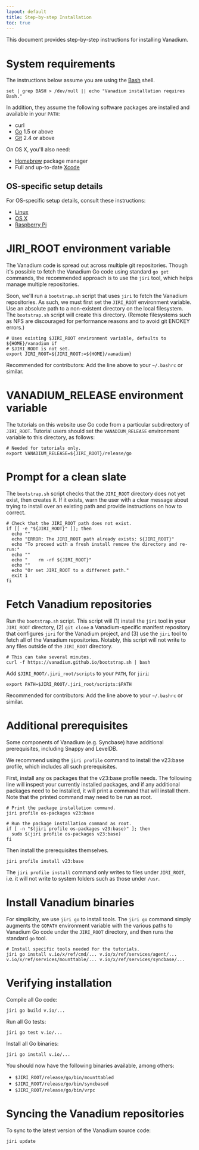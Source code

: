 ```yaml
---
layout: default
title: Step-by-step Installation
toc: true
---
```


This document provides step-by-step instructions for installing Vanadium.

# System requirements

The instructions below assume you are using the [Bash][why-bash] shell.
<!-- @checkForBash @test -->
```
set | grep BASH > /dev/null || echo "Vanadium installation requires Bash."
```

In addition, they assume the following software packages are installed and
available in your `PATH`:

- curl
- [Go][go-install] 1.5 or above
- [Git] 2.4 or above

On OS X, you'll also need:

- [Homebrew][brew] package manager
- Full and up-to-date [Xcode]

## OS-specific setup details

For OS-specific setup details, consult these instructions:

- [Linux]
- [OS X][os-x]
- [Raspberry Pi][rpi]

# JIRI_ROOT environment variable

The Vanadium code is spread out across multiple git repositories. Though it's
possible to fetch the Vanadium Go code using standard `go get` commands, the
recommended approach is to use the `jiri` tool, which helps manage multiple
repositories.

Soon, we'll run a `bootstrap.sh` script that uses `jiri` to fetch the Vanadium
repositories. As such, we must first set the `JIRI_ROOT` environment variable.
Use an absolute path to a non-existent directory on the local filesystem. The
`bootstrap.sh` script will create this directory. (Remote filesystems such as
NFS are discouraged for performance reasons and to avoid git ENOKEY errors.)
<!-- @define_JIRI_ROOT @test -->
```
# Uses existing $JIRI_ROOT environment variable, defaults to ${HOME}/vanadium if
# $JIRI_ROOT is not set.
export JIRI_ROOT=${JIRI_ROOT:=${HOME}/vanadium}
```

Recommended for contributors: Add the line above to your `~/.bashrc` or similar.

# VANADIUM_RELEASE environment variable

The tutorials on this website use Go code from a particular subdirectory of
`JIRI_ROOT`. Tutorial users should set the `VANADIUM_RELEASE` environment variable to
this directory, as follows:
<!-- @define_VANADIUM_RELEASE @test -->
```
# Needed for tutorials only.
export VANADIUM_RELEASE=${JIRI_ROOT}/release/go
```

# Prompt for a clean slate

The `bootstrap.sh` script checks that the `JIRI_ROOT` directory does not yet
exist, then creates it. If it exists, warn the user with a clear message about
trying to install over an existing path and provide instructions on how to
correct.

<!-- @check_JIRI_ROOT @test -->
```
# Check that the JIRI_ROOT path does not exist.
if [[ -e "${JIRI_ROOT}" ]]; then
  echo ""
  echo "ERROR: The JIRI_ROOT path already exists: ${JIRI_ROOT}"
  echo "To proceed with a fresh install remove the directory and re-run:"
  echo ""
  echo "    rm -rf ${JIRI_ROOT}"
  echo ""
  echo "Or set JIRI_ROOT to a different path."
  exit 1
fi
```

# Fetch Vanadium repositories

Run the `bootstrap.sh` script. This script will (1) install the `jiri` tool in
your `JIRI_ROOT` directory, (2) `git clone` a Vanadium-specific manifest
repository that configures `jiri` for the Vanadium project, and (3) use the
`jiri` tool to fetch all of the Vanadium repositories. Notably, this script will
not write to any files outside of the `JIRI_ROOT` directory.
<!-- @runBootstrapScript @test -->
```
# This can take several minutes.
curl -f https://vanadium.github.io/bootstrap.sh | bash
```

Add `$JIRI_ROOT/.jiri_root/scripts` to your `PATH`, for `jiri`:
<!-- @addDevtoolsToPath @test -->
```
export PATH=$JIRI_ROOT/.jiri_root/scripts:$PATH
```

Recommended for contributors: Add the line above to your `~/.bashrc` or similar.

# Additional prerequisites

Some components of Vanadium (e.g. Syncbase) have additional prerequisites,
including Snappy and LevelDB.

We recommend using the `jiri profile` command to install the v23:base profile,
which includes all such prerequisites.

First, install any os packages that the v23:base profile needs.  The following
line will inspect your currently installed packages, and if any additional
packages need to be installed, it will print a command that will install them.
Note that the printed command may need to be run as root.

<!-- @packagesBaseProfile @test -->
```
# Print the package installation command.
jiri profile os-packages v23:base

# Run the package installation command as root.
if [ -n "$(jiri profile os-packages v23:base)" ]; then
  sudo $(jiri profile os-packages v23:base)
fi
```

Then install the prerequisites themselves.
<!-- @installBaseProfile @test -->
```
jiri profile install v23:base
```

The `jiri profile install` command only writes to files under `JIRI_ROOT`,
i.e. it will not write to system folders such as those under `/usr`.

# Install Vanadium binaries

For simplicity, we use `jiri go` to install tools. The `jiri go` command simply
augments the `GOPATH` environment variable with the various paths to Vanadium Go
code under the `JIRI_ROOT` directory, and then runs the standard `go` tool.
<!-- @installVanadiumBinaries @test -->
```
# Install specific tools needed for the tutorials.
jiri go install v.io/x/ref/cmd/... v.io/x/ref/services/agent/... v.io/x/ref/services/mounttable/... v.io/x/ref/services/syncbase/...
```

# Verifying installation

Compile all Go code:

    jiri go build v.io/...

Run all Go tests:

    jiri go test v.io/...

<!-- TODO: On OS X, this opens a bunch of warning popups about accepting
incoming connections. We should make all test servers listen on the loopback
address. -->

Install all Go binaries:

    jiri go install v.io/...

You should now have the following binaries available, among others:

- `$JIRI_ROOT/release/go/bin/mounttabled`
- `$JIRI_ROOT/release/go/bin/syncbased`
- `$JIRI_ROOT/release/go/bin/vrpc`

# Syncing the Vanadium repositories

To sync to the latest version of the Vanadium source code:

    jiri update

[why-bash]: /2016/tutorials/faq.html#why-bash-
[go-install]: http://golang.org/doc/install
[git]: http://git-scm.com/
[brew]: http://brew.sh/
[xcode]: https://developer.apple.com/xcode/download/
[linux]: /2016/installation/linux.html
[os-x]: /2016/installation/os-x.html
[rpi]: /2016/installation/rpi.html
